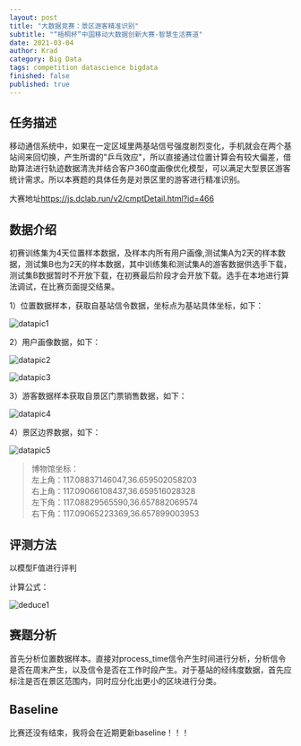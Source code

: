 ```yaml
---
layout: post
title: "大数据竞赛：景区游客精准识别"
subtitle: "“梧桐杯”中国移动大数据创新大赛-智慧生活赛道"
date: 2021-03-04
author: Krad
category: Big Data
tags: competition datascience bigdata
finished: false
published: true
---
```


## 任务描述

移动通信系统中，如果在一定区域里两基站信号强度剧烈变化，手机就会在两个基站间来回切换，产生所谓的"乒乓效应"，所以直接通过位置计算会有较大偏差，借助算法进行轨迹数据清洗并结合客户360度画像优化模型，可以满足大型景区游客统计需求。所以本赛题的具体任务是对景区里的游客进行精准识别。

大赛地址<https://js.dclab.run/v2/cmptDetail.html?id=466>

## 数据介绍

初赛训练集为4天位置样本数据，及样本内所有用户画像,测试集A为2天的样本数据，测试集B也为2天的样本数据，其中训练集和测试集A的游客数据供选手下载，测试集B数据暂时不开放下载，在初赛最后阶段才会开放下载。选手在本地进行算法调试，在比赛页面提交结果。

1）位置数据样本，获取自基站信令数据，坐标点为基站具体坐标，如下：

![datapic1](https://pu-datacastle.obs.cn-north-1.myhuaweicloud.com/pkbigdata/master.other.img/3cff8ed4-5980-4d24-9d6a-03919ef867dc.jpeg)

2）用户画像数据，如下：

![datapic2](https://pu-datacastle.obs.cn-north-1.myhuaweicloud.com/pkbigdata/master.other.img/a3175b79-24ff-480c-8dd7-834d3083047a.jpeg)

![datapic3](https://pu-datacastle.obs.cn-north-1.myhuaweicloud.com/pkbigdata/master.other.img/5ac2100a-7227-4b06-87eb-cfb6d824f262.jpeg)

3）游客数据样本获取自景区门票销售数据，如下：

![datapic4](https://pu-datacastle.obs.cn-north-1.myhuaweicloud.com/pkbigdata/master.other.img/f3b4a9c7-32f2-4c94-ae77-8267fe374bd9.jpeg)

4）景区边界数据，如下：

![datapic5](https://pu-datacastle.obs.cn-north-1.myhuaweicloud.com/pkbigdata/master.other.img/1b5f2e99-e145-4a2e-8e76-61dd24f16ce1.png)

> 博物馆坐标：
<br>左上角：117.08837146047,36.659502058203
<br>右上角：117.09066108437,36.659516028328
<br>左下角：117.08829565590,36.657882069574
<br>右下角：117.09065223369,36.657899003953

## 评测方法

以模型F值进行评判

计算公式：

![deduce1](https://pu-datacastle.obs.cn-north-1.myhuaweicloud.com/pkbigdata/master.other.img/ae4b650a-788b-4a09-bc4a-ffb76189e1f1.jpeg)

## 赛题分析

首先分析位置数据样本。直接对process_time信令产生时间进行分析，分析信令是否在周末产生，以及信令是否在工作时段产生。对于基站的经纬度数据，首先应标注是否在景区范围内，同时应分化出更小的区块进行分类。

## Baseline

比赛还没有结束，我将会在近期更新baseline！！！